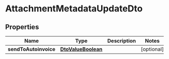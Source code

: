 
# AttachmentMetadataUpdateDto

## Properties
Name | Type | Description | Notes
------------ | ------------- | ------------- | -------------
**sendToAutoinvoice** | [**DtoValueBoolean**](DtoValueBoolean.md) |  |  [optional]




